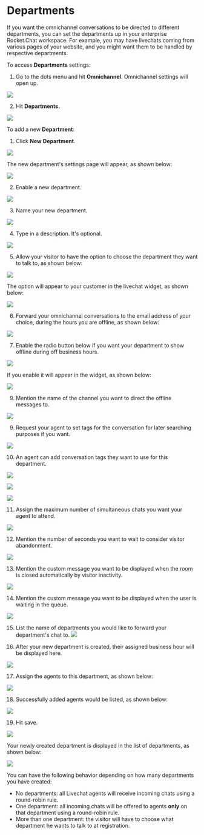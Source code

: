 # Departments

If you want the omnichannel conversations to be directed to different departments, you can set the departments up in your enterprise Rocket.Chat workspace. For example, you may have livechats coming from various pages of your website, and you might want them to be handled by respective departments.

To access **Departments** settings:

1. Go to the dots menu and hit **Omnichannel**. Omnichannel settings will open up.

![](../../../.gitbook/assets/0%20%282%29%20%281%29.png)

2. Hit **Departments.**

![](../../../.gitbook/assets/1%20%282%29.png)

To add a new **Department**:

1. Click **New** **Department**.

![](../../../.gitbook/assets/2%20%282%29.png)

The new department's settings page will appear, as shown below:

![](../../../.gitbook/assets/3%20%282%29.png)

2. Enable a new department.

![](../../../.gitbook/assets/4%20%282%29.png)

3. Name your new department.

![](../../../.gitbook/assets/5%20%282%29.png)

4. Type in a description. It's optional.

![](../../../.gitbook/assets/6%20%282%29.png)

5. Allow your visitor to have the option to choose the department they want to talk to, as shown below:

![](../../../.gitbook/assets/7%20%282%29.png)

The option will appear to your customer in the livechat widget, as shown below:

![](../../../.gitbook/assets/8%20%281%29.png)

6. Forward your omnichannel conversations to the email address of your choice, during the hours you are offline, as shown below:

![](../../../.gitbook/assets/9%20%281%29.png)

7. Enable the radio button below if you want your department to show offline during off business hours.

![](../../../.gitbook/assets/10%20%281%29.png)

If you enable it will appear in the widget, as shown below:

![](../../../.gitbook/assets/11%20%281%29.png)

9. Mention the name of the channel you want to direct the offline messages to.

![](../../../.gitbook/assets/12%20%281%29.png)

9. Request your agent to set tags for the conversation for later searching purposes if you want.

![](../../../.gitbook/assets/13%20%281%29.png)

10. An agent can add conversation tags they want to use for this department.

![](../../../.gitbook/assets/14%20%281%29.png)

![](../../../.gitbook/assets/15%20%281%29.png)

![](../../../.gitbook/assets/16%20%281%29.png)

11.  Assign the maximum number of simultaneous chats you want your agent to attend.

![](../../../.gitbook/assets/17%20%281%29.png)

12. Mention the number of seconds you want to wait to consider visitor abandonment.

![](../../../.gitbook/assets/18%20%281%29.png)

13. Mention the custom message you want to be displayed when the room is closed automatically by visitor inactivity.

![](../../../.gitbook/assets/19%20%281%29.png)

14. Mention the custom message you want to be displayed when the user is waiting in the queue.

![](../../../.gitbook/assets/20%20%281%29.png)

15. List the name of departments you would like to forward your department's chat to. ![](../../../.gitbook/assets/21%20%281%29.png)

16. After your new department is created, their assigned business hour will be displayed here.

 ![](../../../.gitbook/assets/22%20%281%29.png)

17. Assign the agents to this department, as shown below:

![](../../../.gitbook/assets/23%20%281%29.png)

18. Successfully added agents would be listed, as shown below:

![](../../../.gitbook/assets/24%20%281%29.png)

19. Hit save.

![](../../../.gitbook/assets/25%20%281%29.png)

Your newly created department is displayed in the list of departments, as shown below:

![](../../../.gitbook/assets/26%20%281%29.png)



You can have the following behavior depending on how many departments you have created:

* No departments: all Livechat agents will receive incoming chats using a round-robin rule.
* One department: all incoming chats will be offered to agents **only** on that department using a round-robin rule.
* More than one department: the visitor will have to choose what department he wants to talk to at registration.

